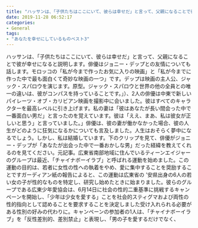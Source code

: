 ```yaml
---
title: "ハッサンは、「子供たちはここにいて、彼らは幸せだ」と言って、父親になることで彼が幸せになると説明します。"
date: 2019-11-28 06:52:17
categories:
- General
tags:
- "あなたを幸せにしているものベスト3"
---
```


ハッサンは、「子供たちはここにいて、彼らは幸せだ」と言って、父親になることで彼が幸せになると説明します。俳優はジョニー・デップとの友情についても話します。モロッコの「私が今まで作ったお気に入りの映画」と「私が今までに作った中で最も面白くて奇妙な映画の一つ」です。デップは映画の主人公、ジャック・スパロウを演じます。原型。ジャック・スパロウと世界の他の全員との唯一の違いは、彼がコンパスを持っていることです。」）、2人の俳優は中東で新しいパイレーツ・オブ・カリビアン映画を撮影中に会いました。彼はすべてのキャラクターを最高レベルに引き上げます。私の妻は「彼はあなたが長い間会った中で一番面白い男だ」と言ったのを覚えています。彼は「ええ、まあ、私は彼女が正しいと思う」と言っていました。」俳優は、彼の妻が働かなかった場合、彼の人生がどのように狂気になるかについても言及しました。人生はおそらく夢中になるでしょう。しかし、私は結婚しています。下のクリップを見て、俳優がジョニー・デップが「あなたが出会った中で一番おかしな男」だった経緯を教えてくれるのを見てください。元記事。広東省南部地域に住んでいるティーンエイジャーのグループは最近、「チャイナボーイラブ」と呼ばれる運動を始めました。この運動の目的は、若者に女性の性への執着をやめ、愛に集中することを奨励することですガーディアン紙の報告によると、この運動は広東省の &#39;安県出身の6人の若い女の子が性的なものを特定し、研究し始めたときに始まりました。彼らのグループである広東少年愛協会は、6月14日に社会の性的二重基準に挑戦するキャンペーンを開始し、「少年は少女を愛する」ことを社会的スティグマおよび両性の性的指向として認めることを要求することを決定しました受け入れられる必要がある性別の好みの代わりに。キャンペーンの参加者の1人は、「チャイナボーイラブ」を「反性差別的、差別禁止」と表現し、「男の子を愛するだけでなく、
